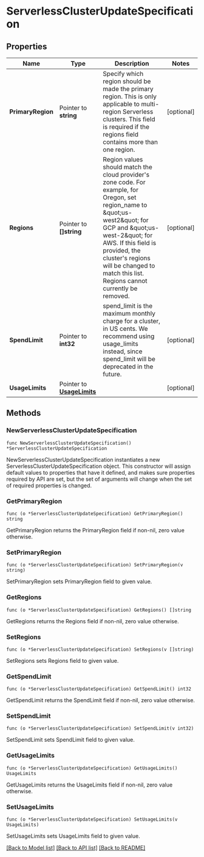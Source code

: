 # ServerlessClusterUpdateSpecification

## Properties

Name | Type | Description | Notes
------------ | ------------- | ------------- | -------------
**PrimaryRegion** | Pointer to **string** | Specify which region should be made the primary region. This is only applicable to multi-region Serverless clusters. This field is required if the regions field contains more than one region. | [optional] 
**Regions** | Pointer to **[]string** | Region values should match the cloud provider&#39;s zone code. For example, for Oregon, set region_name to \&quot;us-west2\&quot; for GCP and \&quot;us-west-2\&quot; for AWS. If this field is provided, the cluster&#39;s regions will be changed to match this list. Regions cannot currently be removed. | [optional] 
**SpendLimit** | Pointer to **int32** | spend_limit is the maximum monthly charge for a cluster, in US cents. We recommend using usage_limits instead, since spend_limit will be deprecated in the future. | [optional] 
**UsageLimits** | Pointer to [**UsageLimits**](UsageLimits.md) |  | [optional] 

## Methods

### NewServerlessClusterUpdateSpecification

`func NewServerlessClusterUpdateSpecification() *ServerlessClusterUpdateSpecification`

NewServerlessClusterUpdateSpecification instantiates a new ServerlessClusterUpdateSpecification object.
This constructor will assign default values to properties that have it defined,
and makes sure properties required by API are set, but the set of arguments
will change when the set of required properties is changed.

### GetPrimaryRegion

`func (o *ServerlessClusterUpdateSpecification) GetPrimaryRegion() string`

GetPrimaryRegion returns the PrimaryRegion field if non-nil, zero value otherwise.

### SetPrimaryRegion

`func (o *ServerlessClusterUpdateSpecification) SetPrimaryRegion(v string)`

SetPrimaryRegion sets PrimaryRegion field to given value.

### GetRegions

`func (o *ServerlessClusterUpdateSpecification) GetRegions() []string`

GetRegions returns the Regions field if non-nil, zero value otherwise.

### SetRegions

`func (o *ServerlessClusterUpdateSpecification) SetRegions(v []string)`

SetRegions sets Regions field to given value.

### GetSpendLimit

`func (o *ServerlessClusterUpdateSpecification) GetSpendLimit() int32`

GetSpendLimit returns the SpendLimit field if non-nil, zero value otherwise.

### SetSpendLimit

`func (o *ServerlessClusterUpdateSpecification) SetSpendLimit(v int32)`

SetSpendLimit sets SpendLimit field to given value.

### GetUsageLimits

`func (o *ServerlessClusterUpdateSpecification) GetUsageLimits() UsageLimits`

GetUsageLimits returns the UsageLimits field if non-nil, zero value otherwise.

### SetUsageLimits

`func (o *ServerlessClusterUpdateSpecification) SetUsageLimits(v UsageLimits)`

SetUsageLimits sets UsageLimits field to given value.


[[Back to Model list]](../README.md#documentation-for-models) [[Back to API list]](../README.md#documentation-for-api-endpoints) [[Back to README]](../README.md)


